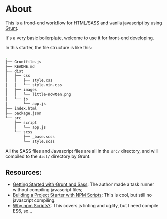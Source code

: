 # About
This is a frond-end workflow for HTML/SASS and vanila javascript by using [Grunt](https://gruntjs.com/).

It's a very basic boilerplate, welcome to use it for front-end developing.

In this starter, the file structure is like this:

```bash
.
├── Gruntfile.js
├── README.md
├── dist
│   ├── css
│   │   ├── style.css
│   │   └── style.min.css
│   ├── images
│   │   └── little-nowten.png
│   └── js
│       └── app.js
├── index.html
├── package.json
└── src
    ├── script
    │   └── app.js
    └── scss
        ├── _base.scss
        └── style.scss
```

All the SASS files and Javascript files are all in the `src/` directory, and will compiled to the `dist/` directory by Grunt.

## Resources:

- [Getting Started with Grunt and Sass](https://www.taniarascia.com/getting-started-with-grunt-and-sass/): The author made a task runner without compiling javascript files;
- [Building a Project Starter with NPM Scripts](https://css-irl.info/a-modern-front-end-workflow-part-1/): This is cool, but still no javascript compiling.
- [Why npm Scripts?](https://css-tricks.com/why-npm-scripts/): This covers js linting and uglify, but I need compile ES6, so...